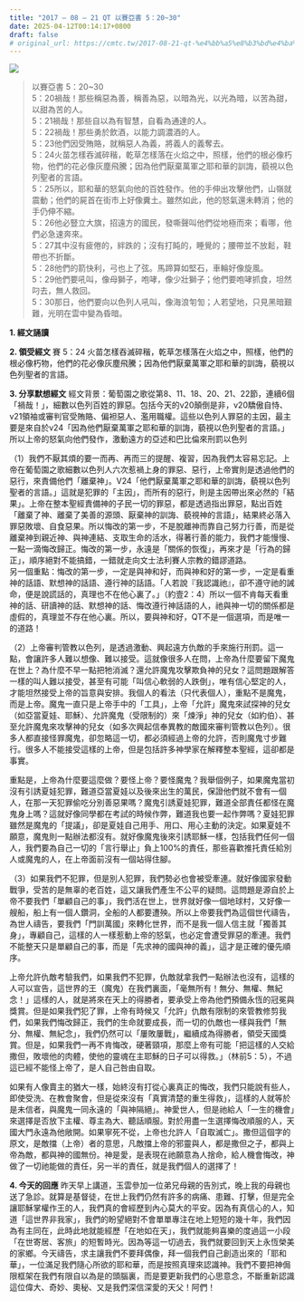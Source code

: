 ```yaml
---
title: "2017 – 08 – 21 QT 以賽亞書 5：20~30"
date: 2025-04-12T00:14:17+0800
draft: false
# original_url: https://cmtc.tw/2017-08-21-qt-%e4%bb%a5%e8%b3%bd%e4%ba%9e%e6%9b%b8-5%ef%bc%9a2030
---
```


![](/images/qt.jpg)
> 以賽亞書 5：20\~30  
> 5：20禍哉！那些稱惡為善，稱善為惡，以暗為光，以光為暗，以苦為甜，以甜為苦的人。  
> 5：21禍哉！那些自以為有智慧，自看為通達的人。  
> 5：22禍哉！那些勇於飲酒，以能力調濃酒的人。  
> 5：23他們因受賄賂，就稱惡人為義，將義人的義奪去。  
> 5：24火苗怎樣吞滅碎稭，乾草怎樣落在火焰之中，照樣，他們的根必像朽物，他們的花必像灰塵飛騰；因為他們厭棄萬軍之耶和華的訓誨，藐視以色列聖者的言語。  
> 5：25所以，耶和華的怒氣向他的百姓發作。他的手伸出攻擊他們，山嶺就震動；他們的屍首在街市上好像糞土。雖然如此，他的怒氣還未轉消；他的手仍伸不縮。  
> 5：26他必豎立大旗，招遠方的國民，發嘶聲叫他們從地極而來；看哪，他們必急速奔來。  
> 5：27其中沒有疲倦的，絆跌的；沒有打盹的，睡覺的；腰帶並不放鬆，鞋帶也不折斷。  
> 5：28他們的箭快利，弓也上了弦。馬蹄算如堅石，車輪好像旋風。  
> 5：29他們要吼叫，像母獅子，咆哮，像少壯獅子；他們要咆哮抓食，坦然叼去，無人救回。  
> 5：30那日，他們要向以色列人吼叫，像海浪匉訇；人若望地，只見黑暗艱難，光明在雲中變為昏暗。

**1. 經文誦讀**

**2. 領受經文**
賽 5：24 火苗怎樣吞滅碎稭，乾草怎樣落在火焰之中，照樣，他們的根必像朽物，他們的花必像灰塵飛騰；因為他們厭棄萬軍之耶和華的訓誨，藐視以色列聖者的言語。

**3. 分享默想經文**
經文背景：葡萄園之歌從第8、11、18、20、21、22節，連續6個「禍哉！」，細數以色列百姓的罪惡。包括今天的v20顛倒是非，v20驕傲自恃、v21領袖或審判官受賄賂、偏袒惡人、濫用職權。這些以色列人罪惡的主因，最主要是來自於v24「因為他們厭棄萬軍之耶和華的訓誨，藐視以色列聖者的言語。」所以上帝的怒氣向他們發作，激動遠方的亞述和巴比倫來刑罰以色列

（1）我們不厭其煩的要一而再、再而三的提醒、複習，因為我們太容易忘記。上帝在葡萄園之歌細數以色列人六次惹禍上身的罪惡、惡行，上帝實則是透過他們的惡行，來責備他們「離棄神」。V24「他們厭棄萬軍之耶和華的訓誨，藐視以色列聖者的言語。」這就是犯罪的「主因」，而所有的惡行，則是主因帶出來必然的「結果」。上帝在整本聖經責備神的子民一切的罪惡，都是透過指出罪惡，點出百姓「離棄了神、離棄了美善的源頭、厭棄神的訓誨、藐視神的言語」，結果終必落入罪惡敗壞、自食惡果。所以悔改的第一步，不是脫離神而靠自己努力行善，而是從離棄神到親近神、與神連結、支取生命的活水，得著行善的能力，我們才能慢慢、一點一滴悔改歸正。悔改的第一步，永遠是「關係的恢復」，再來才是「行為的歸正」，順序絕對不能搞錯，一錯就走向文士法利賽人宗教的錯謬道路。  
另一個重點：悔改的第一步，一定是與神和好，而與神和好的第一步，一定是看重神的話語、默想神的話語、遵行神的話語。「人若說『我認識祂』，卻不遵守祂的誡命，便是說謊話的，真理也不在他心裏了。」（約壹2：4）所以一個不肯每天看重神的話、研讀神的話、默想神的話、悔改遵行神話語的人，祂與神一切的關係都是虛假的，真理並不存在他心裏。所以，要與神和好，QT不是一個選項，而是唯一的道路！

（2）上帝審判管教以色列，是透過激動、興起遠方仇敵的手來施行刑罰。這一點，會讓許多人難以想像、難以接受。這就像很多人在問，上帝為什麼要留下魔鬼在世上？為什麼不早一點把牠消滅？還允許魔鬼攻擊欺負神的兒女？這問題跟解答一樣的叫人難以接受，甚至有可能「叫信心軟弱的人跌倒」，唯有信心堅定的人，才能坦然接受上帝的旨意與安排。我個人的看法（只代表個人），重點不是魔鬼，而是上帝。魔鬼一直只是上帝手中的「工具」，上帝「允許」魔鬼來試探神的兒女（如亞當夏娃、耶穌）、允許魔鬼（受限制的）來「煉淨」神的兒女（如約伯）、甚至允許魔鬼來攻擊神的兒女（如多次興起信奉異教的敵國來審判管教以色列）。很多人都直接怪罪魔鬼，卻忽略這一切，都必須經過上帝的允許，否則魔鬼寸步難行。很多人不能接受這樣的上帝，但是包括許多神學家在解釋整本聖經，這卻都是事實。

重點是，上帝為什麼要這麼做？要怪上帝？要怪魔鬼？我舉個例子，如果魔鬼當初沒有引誘夏娃犯罪，難道亞當夏娃以及後來出生的萬民，保證他們就不會有一個人，在那一天犯罪偷吃分別善惡果嗎？魔鬼引誘夏娃犯罪，難道全部責任都怪在魔鬼身上嗎？這就好像同學都在考試的時候作弊，難道我也要一起作弊嗎？夏娃犯罪雖然是魔鬼的「提議」，卻是夏娃自己用手、用口、用心主動的決定。如果夏娃不願意，魔鬼則一點辦法都沒有。就好像魔鬼後來引誘耶穌一樣，包括我們任何一個人，我們要為自己一切的「言行舉止」負上100%的責任，那些喜歡推托責任給別人或魔鬼的人，在上帝面前沒有一個站得住腳。

（3）如果我們不犯罪，但是別人犯罪，我們勢必也會被受牽連。就好像國家發動戰爭，受苦的是無辜的老百姓，這又讓我們產生不公平的疑問。這問題是源自於上帝不要我們「單顧自己的事」，我們活在世上，世界就好像一個地球村，又好像一艘船，船上有一個人鑽洞，全船的人都要遭殃。所以上帝要我們為這個世代禱告，為世人禱告，要我們「門訓萬國」來轉化世界，而不是我一個人信主就「獨善其身」，專顧自己，這樣的人一樣惹動上帝的怒氣，也必定會遭受罪惡的牽連。我們不能整天只是單顧自己的事，而是「先求神的國與神的義」，這才是正確的優先順序。

上帝允許仇敵考驗我們，如果我們不犯罪，仇敵就拿我們一點辦法也沒有，這樣的人可以宣告，這世界的王（魔鬼）在我們裏面，「毫無所有！無分、無權、無紀念！」這樣的人，就是將來在天上的得勝者，要承受上帝為他們預備永恆的冠冕與獎賞。但是如果我們犯了罪，上帝有時候又「允許」仇敵有限制的來管教修剪我們，如果我們悔改歸正，我們的生命就要成長，而一切的仇敵也一樣與我們「無分、無權、無紀念」，我們仍然可以「屢敗屢戰」，繼續成為得勝者，領受天國獎賞。但是，如果我們一再不肯悔改，硬著頸項，那麼上帝有可能「把這樣的人交給撒但，敗壞他的肉體，使他的靈魂在主耶穌的日子可以得救。」（林前5：5），不過這已經不能怪上帝了，是人自己咎由自取。

如果有人像賣主的猶大一樣，始終沒有打從心裏真正的悔改，我們只能說有些人，即使受洗、在教會聚會，但是從來沒有「真實清楚的重生得救」，這樣的人就等於是未信者，與魔鬼一同永遠的「與神隔絕」。神愛世人，但是祂給人「一生的機會」來選擇是否放下主權、尊主為大、聽話順服。對於用盡一生選擇悔改順服的人，天國大門永遠為他敞開。如果寧死不從，上帝也允許人「自取滅亡」。撒但這個字的原文，是敵擋（上帝）者的意思，凡敵擋上帝的邪靈與人，都是撒但之子，都與上帝為敵，都與神的國無份。神是愛，是表現在祂願意為人捨命，給人機會悔改，神做了一切祂能做的責任，另一半的責任，就是我們個人的選擇了！

**4. 今天的回應**
昨天早上講道，玉雲參加一位弟兄母親的告別式，晚上我的母親也送了急診。就算是基督徒，在世上我們仍然有許多的病痛、患難、打擊，但是完全讓耶穌掌權作王的人，我們真的會經歷到內心莫大的平安。因為有真信心的人，知道「這世界非我家」，我們的盼望絕對不會單單專注在地上短短的幾十年，我們因為有主同在，此時此地就能經歷「在地如在天」，我們就能夠喜樂的度過這一小段「在世寄居、客旅」的短暫時光。因為等這一切過去，我們就要回到天上永恆榮美的家鄉。今天禱告，求主讓我們不要拜偶像，拜一個我們自己創造出來的「耶和華」，一位滿足我們隨心所欲的耶和華，而是按照真理來認識神。我們不要把神侷限框架在我們有限自以為是的頭腦裏，而是要更新我們的心思意念，不斷重新認識這位偉大、奇妙、奧秘、又是我們深信深愛的天父！阿們！
